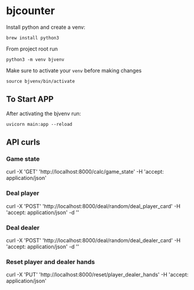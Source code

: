 # bjcounter

Install python and create a venv:
```$bash
brew install python3
```
From project root run
```$bash
python3 -m venv bjvenv
```
Make sure to activate your `venv` before making changes
```$bash
source bjvenv/bin/activate
```

## To Start APP
After activating the bjvenv run:

```$bash
uvicorn main:app --reload
```

## API curls

### Game state
curl -X 'GET' 'http://localhost:8000/calc/game_state' -H 'accept: application/json'
### Deal player
curl -X 'POST' 'http://localhost:8000/deal/random/deal_player_card' -H 'accept: application/json' -d ''
### Deal dealer
curl -X 'POST' 'http://localhost:8000/deal/random/deal_dealer_card' -H 'accept: application/json' -d ''
### Reset player and dealer hands
curl -X 'PUT' 'http://localhost:8000/reset/player_dealer_hands' -H 'accept: application/json'